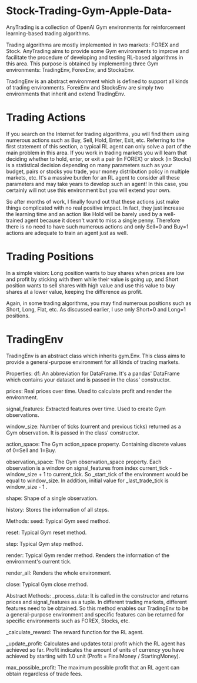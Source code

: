 # Stock-Trading-Gym-Apple-Data-
AnyTrading is a collection of OpenAI Gym environments for reinforcement learning-based trading algorithms.

Trading algorithms are mostly implemented in two markets: FOREX and Stock. AnyTrading aims to provide some Gym environments to improve and facilitate the procedure of developing and testing RL-based algorithms in this area. This purpose is obtained by implementing three Gym environments: TradingEnv, ForexEnv, and StocksEnv.

TradingEnv is an abstract environment which is defined to support all kinds of trading environments. ForexEnv and StocksEnv are simply two environments that inherit and extend TradingEnv. 

# Trading Actions
If you search on the Internet for trading algorithms, you will find them using numerous actions such as Buy, Sell, Hold, Enter, Exit, etc. Referring to the first statement of this section, a typical RL agent can only solve a part of the main problem in this area. If you work in trading markets you will learn that deciding whether to hold, enter, or exit a pair (in FOREX) or stock (in Stocks) is a statistical decision depending on many parameters such as your budget, pairs or stocks you trade, your money distribution policy in multiple markets, etc. It's a massive burden for an RL agent to consider all these parameters and may take years to develop such an agent! In this case, you certainly will not use this environment but you will extend your own.

So after months of work, I finally found out that these actions just make things complicated with no real positive impact. In fact, they just increase the learning time and an action like Hold will be barely used by a well-trained agent because it doesn't want to miss a single penny. Therefore there is no need to have such numerous actions and only Sell=0 and Buy=1 actions are adequate to train an agent just as well.

# Trading Positions
In a simple vision: Long position wants to buy shares when prices are low and profit by sticking with them while their value is going up, and Short position wants to sell shares with high value and use this value to buy shares at a lower value, keeping the difference as profit.

Again, in some trading algorithms, you may find numerous positions such as Short, Long, Flat, etc. As discussed earlier, I use only Short=0 and Long=1 positions.

# TradingEnv 
TradingEnv is an abstract class which inherits gym.Env. This class aims to provide a general-purpose environment for all kinds of trading markets. 

Properties:
df: An abbreviation for DataFrame. It's a pandas' DataFrame which contains your dataset and is passed in the class' constructor.

prices: Real prices over time. Used to calculate profit and render the environment.

signal_features: Extracted features over time. Used to create Gym observations.

window_size: Number of ticks (current and previous ticks) returned as a Gym observation. It is passed in the class' constructor.

action_space: The Gym action_space property. Containing discrete values of 0=Sell and 1=Buy.

observation_space: The Gym observation_space property. Each observation is a window on signal_features from index current_tick - window_size + 1 to current_tick. So _start_tick of the environment would be equal to window_size. In addition, initial value for _last_trade_tick is window_size - 1 .

shape: Shape of a single observation.

history: Stores the information of all steps.

Methods:
seed: Typical Gym seed method.

reset: Typical Gym reset method.

step: Typical Gym step method.

render: Typical Gym render method. Renders the information of the environment's current tick.

render_all: Renders the whole environment.

close: Typical Gym close method.

Abstract Methods:
_process_data: It is called in the constructor and returns prices and signal_features as a tuple. In different trading markets, different features need to be obtained. So this method enables our TradingEnv to be a general-purpose environment and specific features can be returned for specific environments such as FOREX, Stocks, etc.

_calculate_reward: The reward function for the RL agent.

_update_profit: Calculates and updates total profit which the RL agent has achieved so far. Profit indicates the amount of units of currency you have achieved by starting with 1.0 unit (Profit = FinalMoney / StartingMoney).

max_possible_profit: The maximum possible profit that an RL agent can obtain regardless of trade fees.


